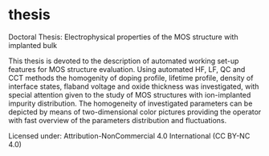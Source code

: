 # thesis
Doctoral Thesis: Electrophysical properties of the MOS structure with implanted bulk

This thesis is devoted to the description of automated working set-up features for MOS
structure evaluation. Using automated HF, LF, QC and CCT methods the homogenity
of doping profile, lifetime profile, density of interface states, flaband voltage and oxide
thickness was investigated, with special attention given to the study of MOS structures
with ion-implanted impurity distribution. The homogeneity of investigated parameters
can be depicted by means of two-dimensional color pictures providing the operator with
fast overview of the parameters distribution and fluctuations.

Licensed under: Attribution-NonCommercial 4.0 International (CC BY-NC 4.0)
